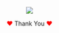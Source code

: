 <p align="center">
<img src="https://user-images.githubusercontent.com/80118217/190216801-15195a06-dd2a-4586-8fb9-2ddfce5e712b.JPG">
</p>


<p align="center"><span style="color: red;">&hearts;</span> Thank You <span style="color: red;">&hearts;</span></p>
